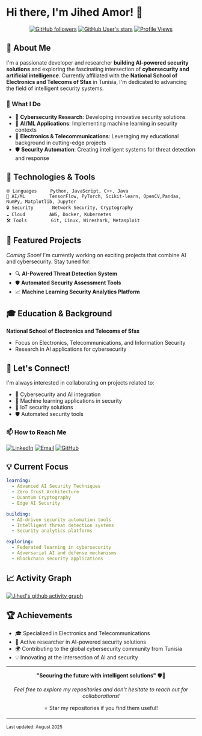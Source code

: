 # Hi there, I'm Jihed Amor! 👋

<div align="center">
  
[![GitHub followers](https://img.shields.io/github/followers/jihed01-sc?label=Followers&style=social)](https://github.com/jihed01-sc)
[![GitHub User's stars](https://img.shields.io/github/stars/jihed01-sc?style=social)](https://github.com/jihed01-sc)
[![Profile Views](https://komarev.com/ghpvc/?username=jihed01-sc&color=blue&style=flat)](https://github.com/jihed01-sc)

</div>

## 🚀 About Me

I'm a passionate developer and researcher **building AI-powered security solutions** and exploring the fascinating intersection of **cybersecurity and artificial intelligence**. Currently affiliated with the **National School of Electronics and Telecoms of Sfax** in Tunisia, I'm dedicated to advancing the field of intelligent security systems.

### 🎯 What I Do
- 🔐 **Cybersecurity Research**: Developing innovative security solutions
- 🤖 **AI/ML Applications**: Implementing machine learning in security contexts
- 📡 **Electronics & Telecommunications**: Leveraging my educational background in cutting-edge projects
- 🛡️ **Security Automation**: Creating intelligent systems for threat detection and response

## 🔧 Technologies & Tools

```text
🌐 Languages     Python, JavaScript, C++, Java
🤖 AI/ML         TensorFlow, PyTorch, Scikit-learn, OpenCV,Pandas, NumPy, Matplotlib, Jupyter
🔒 Security       Network Security, Cryptography
☁️ Cloud         AWS, Docker, Kubernetes
🛠️ Tools         Git, Linux, Wireshark, Metasploit
```

## 🌟 Featured Projects

*Coming Soon!* I'm currently working on exciting projects that combine AI and cybersecurity. Stay tuned for:

- 🔍 **AI-Powered Threat Detection System**
- 🛡️ **Automated Security Assessment Tools**
- 📈 **Machine Learning Security Analytics Platform**

## 🎓 Education & Background

**National School of Electronics and Telecoms of Sfax**
- Focus on Electronics, Telecommunications, and Information Security
- Research in AI applications for cybersecurity

## 🤝 Let's Connect!

I'm always interested in collaborating on projects related to:
- 🔐 Cybersecurity and AI integration
- 🤖 Machine learning applications in security
- 📡 IoT security solutions
- 🛡️ Automated security tools

### 📫 How to Reach Me

[![LinkedIn](https://img.shields.io/badge/LinkedIn-0077B5?style=for-the-badge&logo=linkedin&logoColor=white)]([https://linkedin.com/in/jihed-amor](https://www.linkedin.com/in/jihed-amor-47a66222b))
[![Email](https://img.shields.io/badge/Email-D14836?style=for-the-badge&logo=gmail&logoColor=white)](mailto:jihed.amor@enetcom.u-sfax.tn)
[![GitHub](https://img.shields.io/badge/GitHub-100000?style=for-the-badge&logo=github&logoColor=white)](https://github.com/jihed01-sc)

## 💡 Current Focus

```yaml
learning:
  - Advanced AI Security Techniques
  - Zero Trust Architecture
  - Quantum Cryptography
  - Edge AI Security

building:
  - AI-driven security automation tools
  - Intelligent threat detection systems
  - Security analytics platforms

exploring:
  - Federated learning in cybersecurity
  - Adversarial AI and defense mechanisms
  - Blockchain security applications
```

## 📈 Activity Graph

[![Jihed's github activity graph](https://github-readme-activity-graph.vercel.app/graph?username=jihed01-sc&theme=react-dark)](https://github.com/jihed01-sc)

## 🏆 Achievements

- 🎓 Specialized in Electronics and Telecommunications
- 🔬 Active researcher in AI-powered security solutions
- 🌍 Contributing to the global cybersecurity community from Tunisia
- 💡 Innovating at the intersection of AI and security

---

<div align="center">

**"Securing the future with intelligent solutions"** 🛡️🤖

*Feel free to explore my repositories and don't hesitate to reach out for collaborations!*

⭐ Star my repositories if you find them useful!

</div>

---

<sub>Last updated: August 2025</sub>
